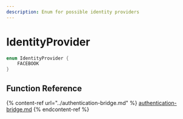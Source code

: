 ```yaml
---
description: Enum for possible identity providers
---
```


# IdentityProvider

```java
enum IdentityProvider {
    FACEBOOK
}
```

## Function Reference

{% content-ref url="../authentication-bridge.md" %}
[authentication-bridge.md](../authentication-bridge.md)
{% endcontent-ref %}

